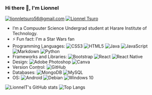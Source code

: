 ### Hi there 👋, I'm Lionnel

<a href="mailto:lionneltsuro56@gmail.com">![lionnletsuro56@gmail.com](https://img.shields.io/badge/Gmail-D14836?style=for-the-badge&logo=gmail&logoColor=white)</a>   <a href="https://www.linkedin.com/in/lionnel-tsuro/">![Lionnel Tsuro](https://img.shields.io/badge/LinkedIn-0077B5?style=for-the-badge&logo=linkedin&logoColor=white)</a>    

<!-- <img alt="Twitter" src="https://img.shields.io/badge/<handle>-%231DA1F2.svg?&style=for-the-badge&logo=Twitter&logoColor=white"/> -->


<!--
**LionnelT/LionnelT** is a ✨ _special_ ✨ repository because its `README.md` (this file) appears on your GitHub profile.

Here are some ideas to get you started:
-->
<!-- -  I’m currently working on [Confidant](https://confidant-zw.web.app/) -->
- I’m a Compuuter Science Undergrad student at Harare Institute of Technology.
- ⚡ Fun fact: I'm a Star Wars fan
- Programming Languages: <img alt="CSS3" src="https://img.shields.io/badge/css3-%231572B6.svg?&style=for-the-badge&logo=css3&logoColor=white"/> <img alt="HTML5" src="https://img.shields.io/badge/html5-%23E34F26.svg?&style=for-the-badge&logo=html5&logoColor=white"/> <img alt="Java" src="https://img.shields.io/badge/java-%23ED8B00.svg?&style=for-the-badge&logo=java&logoColor=white"/> <img alt="JavaScript" src="https://img.shields.io/badge/javascript-%23323330.svg?&style=for-the-badge&logo=javascript&logoColor=%23F7DF1E"/> <img alt="Markdown" src="https://img.shields.io/badge/markdown-%23000000.svg?&style=for-the-badge&logo=markdown&logoColor=white"/> <img alt="Python" src="https://img.shields.io/badge/python-%2314354C.svg?&style=for-the-badge&logo=python&logoColor=white"/>
- Frameworks and Libraries: <img alt="Bootstrap" src="https://img.shields.io/badge/bootstrap-%23563D7C.svg?&style=for-the-badge&logo=bootstrap&logoColor=white"/> <img alt="React" src="https://img.shields.io/badge/react-%2320232a.svg?&style=for-the-badge&logo=react&logoColor=%2361DAFB"/> <img alt="React Native" src="https://img.shields.io/badge/react_native-%2320232a.svg?&style=for-the-badge&logo=react&logoColor=%2361DAFB"/> 
- Design: 	<img alt="Adobe Photoshop" src="https://img.shields.io/badge/adobephotoshop-%2331A8FF.svg?&style=for-the-badge&logo=adobephotoshop&logoColor=white"/> <img alt="Canva" src="https://img.shields.io/badge/Canva-%2300C4CC.svg?&style=for-the-badge&logo=Canva&logoColor=white"/>
- Version Control: <img alt="GitHub" src="https://img.shields.io/badge/github-%23121011.svg?&style=for-the-badge&logo=github&logoColor=white"/>
- Databases: 	<img alt="MongoDB" src ="https://img.shields.io/badge/MongoDB-%234ea94b.svg?&style=for-the-badge&logo=mongodb&logoColor=white"/>	<img alt="MySQL" src="https://img.shields.io/badge/mysql-%2300f.svg?&style=for-the-badge&logo=mysql&logoColor=white"/>
- OS: <img alt="Android" src="https://img.shields.io/badge/Android-3DDC84?style=for-the-badge&logo=android&logoColor=white" /> <img alt="Debian" src="https://img.shields.io/badge/Debian-D70A53?style=for-the-badge&logo=debian&logoColor=white" /> <img alt="Windows 10" src="https://img.shields.io/badge/Windows-0078D6?style=for-the-badge&logo=windows&logoColor=white" />


![LionnelT's GitHub stats](https://github-readme-stats.vercel.app/api?username=LionnelT&theme=outrun&show_icons=true) ![Top Langs](https://github-readme-stats.vercel.app/api/top-langs/?username=LionnelT&layout=compact)




<!-- - 💬 Ask me about ...
- 😄 Pronouns:

- 🤔 I’m looking for help with ...
-  👯 I’m looking to collaborate on ... -->

